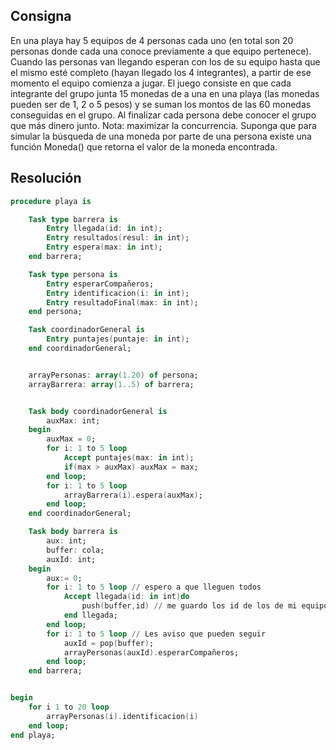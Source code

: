 ## Consigna

En una playa hay 5 equipos de 4 personas cada uno (en total son 20 personas donde cada
una conoce previamente a que equipo pertenece). Cuando las personas van llegando
esperan con los de su equipo hasta que el mismo esté completo (hayan llegado los 4
integrantes), a partir de ese momento el equipo comienza a jugar. El juego consiste en que
cada integrante del grupo junta 15 monedas de a una en una playa (las monedas pueden ser
de 1, 2 o 5 pesos) y se suman los montos de las 60 monedas conseguidas en el grupo. Al
finalizar cada persona debe conocer el grupo que más dinero junto. Nota: maximizar la
concurrencia. Suponga que para simular la búsqueda de una moneda por parte de una
persona existe una función Moneda() que retorna el valor de la moneda encontrada.

## Resolución

```ada
procedure playa is

    Task type barrera is 
        Entry llegada(id: in int);
        Entry resultados(resul: in int);
        Entry espera(max: in int);
    end barrera;

    Task type persona is 
        Entry esperarCompañeros;
        Entry identificacion(i: in int);
        Entry resultadoFinal(max: in int);
    end persona;

    Task coordinadorGeneral is
        Entry puntajes(puntaje: in int);
    end coordinadorGeneral;


    arrayPersonas: array(1.20) of persona;
    arrayBarrera: array(1..5) of barrera;


    Task body coordinadorGeneral is
        auxMax: int;
    begin
        auxMax = 0;
        for i: 1 to 5 loop
            Accept puntajes(max: in int);
            if(max > auxMax) auxMax = max;
        end loop;
        for i: 1 to 5 loop
            arrayBarrera(i).espera(auxMax);
        end loop;
    end coordinadorGeneral;

    Task body barrera is
        aux: int;
        buffer: cola; 
        auxId: int;
    begin
        aux:= 0;
        for i: 1 to 5 loop // espero a que lleguen todos
            Accept llegada(id: in int)do
                push(buffer,id) // me guardo los id de los de mi equipo
            end llegada;
        end loop;
        for i: 1 to 5 loop // Les aviso que pueden seguir
            auxId = pop(buffer);
            arrayPersonas(auxId).esperarCompañeros;
        end loop;
    end barrera;


begin 
    for i 1 to 20 loop
        arrayPersonas(i).identificacion(i)
    end loop;
end playa;
```